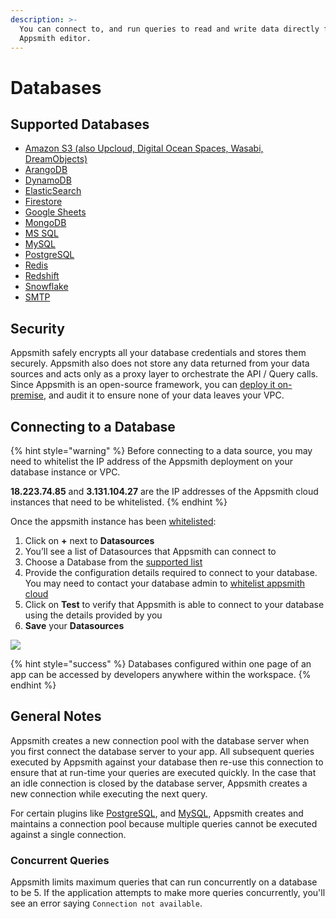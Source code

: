 ```yaml
---
description: >-
  You can connect to, and run queries to read and write data directly from the
  Appsmith editor.
---
```


# Databases

## Supported Databases

* [Amazon S3 (also Upcloud, Digital Ocean Spaces, Wasabi, DreamObjects)](../../reference/datasources/querying-amazon-s3.md)
* [ArangoDB](../../reference/datasources/querying-arango-db.md)
* [DynamoDB](../../reference/datasources/querying-dynamodb.md)
* [ElasticSearch](../../reference/datasources/querying-elasticsearch.md)
* [Firestore](../../reference/datasources/querying-firestore.md)
* [Google Sheets](../../reference/datasources/querying-google-sheets.md)
* [MongoDB](../../reference/datasources/querying-mongodb/)
* [MS SQL](../../reference/datasources/querying-mssql.md)
* [MySQL](../../reference/datasources/querying-mysql.md)
* [PostgreSQL](../../reference/datasources/querying-postgres.md)
* [Redis](../../reference/datasources/querying-redis.md)
* [Redshift](../../reference/datasources/querying-redshift.md)
* [Snowflake](../../reference/datasources/querying-snowflake-db.md)
* [SMTP](../../reference/datasources/using-smtp.md)

## Security

Appsmith safely encrypts all your database credentials and stores them securely. Appsmith also does not store any data returned from your data sources and acts only as a proxy layer to orchestrate the API / Query calls. Since Appsmith is an open-source framework, you can [deploy it on-premise](../../getting-started/setup/), and audit it to ensure none of your data leaves your VPC.

## Connecting to a Database

{% hint style="warning" %}
Before connecting to a data source, you may need to whitelist the IP address of the Appsmith deployment on your database instance or VPC.

**18.223.74.85** and **3.131.104.27** are the IP addresses of the Appsmith cloud instances that need to be whitelisted.
{% endhint %}

Once the appsmith instance has been [whitelisted](../../learning-and-resources/how-to-guides/aws-whitelist.md):

1. Click on **+** next to **Datasources**
2. You’ll see a list of Datasources that Appsmith can connect to
3. Choose a Database from the [supported list](connecting-to-databases.md#supported-databases)
4. Provide the configuration details required to connect to your database. You may need to contact your database admin to [whitelist appsmith cloud](../../learning-and-resources/how-to-guides/aws-whitelist.md)
5. Click on **Test** to verify that Appsmith is able to connect to your database using the details provided by you
6. **Save** your **Datasources**

![](<../../.gitbook/assets/create ds.gif>)

{% hint style="success" %}
Databases configured within one page of an app can be accessed by developers anywhere within the workspace.
{% endhint %}

## General Notes

Appsmith creates a new connection pool with the database server when you first connect the database server to your app. All subsequent queries executed by Appsmith against your database then re-use this connection to ensure that at run-time your queries are executed quickly. In the case that an idle connection is closed by the database server, Appsmith creates a new connection while executing the next query.

For certain plugins like [PostgreSQL](../../reference/datasources/querying-postgres.md), and [MySQL](../../reference/datasources/querying-mysql.md), Appsmith creates and maintains a connection pool because multiple queries cannot be executed against a single connection.

### Concurrent Queries

Appsmith limits maximum queries that can run concurrently on a database to be 5. If the application attempts to make more queries concurrently, you'll see an error saying `Connection not available`.

